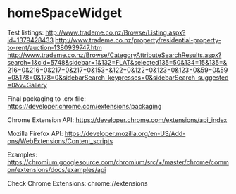 # homeSpaceWidget
Test listings:
http://www.trademe.co.nz/Browse/Listing.aspx?id=1379428433
http://www.trademe.co.nz/property/residential-property-to-rent/auction-1380939747.htm
http://www.trademe.co.nz/Browse/CategoryAttributeSearchResults.aspx?search=1&cid=5748&sidebar=1&132=FLAT&selected135=50&134=15&135=&216=0&216=0&217=0&217=0&153=&122=0&122=0&123=0&123=0&59=0&59=0&178=0&178=0&sidebarSearch_keypresses=0&sidebarSearch_suggested=0&v=Gallery

Final packaging to .crx file:
https://developer.chrome.com/extensions/packaging

Chrome Extension API:
https://developer.chrome.com/extensions/api_index

Mozilla Firefox API:
https://developer.mozilla.org/en-US/Add-ons/WebExtensions/Content_scripts

Examples:
https://chromium.googlesource.com/chromium/src/+/master/chrome/common/extensions/docs/examples/api

Check Chrome Extensions:
chrome://extensions
